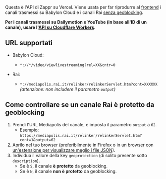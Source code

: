 Questa è l'API di Zappr su Vercel. Viene usata per far riprodurre al [frontend](https://github.com/ZapprTV/frontend) i canali trasmessi su Babylon Cloud e i canali Rai [senza geoblocking](#come-controllare-se-un-canale-rai-è-protetto-da-geoblocking).

**Per i canali trasmessi su Dailymotion e YouTube (in base all'ID di un canale), usare l'[API su Cloudflare Workers](https://github.com/ZapprTV/cloudflare-api).**

## URL supportati
- Babylon Cloud:
    - `*://*/video/viewlivestreaming?rel=XX&cntr=0`

- Rai:
    - `*://mediapolis.rai.it/relinker/relinkerServlet.htm?cont=XXXXXX` *(attenzione: non includere il parametro `output`)*

## Come controllare se un canale Rai è protetto da geoblocking
1. Prendi l'URL Mediapolis del canale, e imposta il parametro `output` a `62`.
    - Esempio: `https://mediapolis.rai.it/relinker/relinkerServlet.htm?cont=1&output=62`
2. Aprilo nel tuo browser (preferibilmente in Firefox o in un browser con [un'estensione per visualizzare meglio i file JSON](https://chromewebstore.google.com/detail/json-viewer/gbmdgpbipfallnflgajpaliibnhdgobh)).
3. Individua il valore della key `geoprotection` (di solito presente sotto `description`).
    - Se è `S`, il canale **è protetto** da geoblocking.
    - Se è `N`, il canale **non è protetto** da geoblocking.